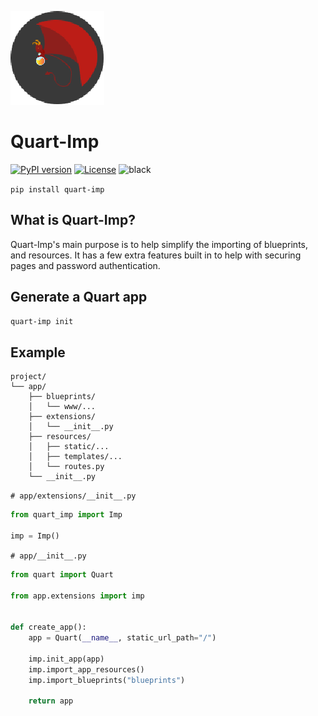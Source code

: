 ![](https://raw.githubusercontent.com/CheeseCake87/Quart-Imp/master/_assets/quart-Imp-Small.png)

# Quart-Imp

[![PyPI version](https://img.shields.io/pypi/v/quart-imp)](https://pypi.org/project/quart-imp/)
[![License](https://img.shields.io/github/license/CheeseCake87/quart-imp)](https://raw.githubusercontent.com/CheeseCake87/flask-imp/master/LICENSE)
![black](https://img.shields.io/badge/code%20style-black-000000.svg)

`pip install quart-imp`

## What is Quart-Imp?

Quart-Imp's main purpose is to help simplify the importing of blueprints, and resources.
It has a few extra features built in to help with securing pages and password authentication.

## Generate a Quart app

```bash
quart-imp init
```

## Example

```text
project/
└── app/
    ├── blueprints/
    │   └── www/...
    ├── extensions/
    │   └── __init__.py
    ├── resources/
    │   ├── static/...
    │   ├── templates/...
    │   └── routes.py
    └── __init__.py
```

`# app/extensions/__init__.py`

```python
from quart_imp import Imp

imp = Imp()
```

`# app/__init__.py`

```python
from quart import Quart

from app.extensions import imp


def create_app():
    app = Quart(__name__, static_url_path="/")

    imp.init_app(app)
    imp.import_app_resources()
    imp.import_blueprints("blueprints")

    return app
```
